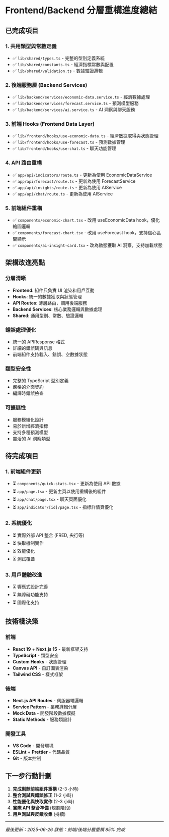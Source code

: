 # Frontend/Backend 分層重構進度總結

## 已完成項目

### 1. 共用類型與常數定義

- ✅ `lib/shared/types.ts` - 完整的型別定義系統
- ✅ `lib/shared/constants.ts` - 經濟指標常數與配置
- ✅ `lib/shared/validation.ts` - 數據驗證邏輯

### 2. 後端服務層 (Backend Services)

- ✅ `lib/backend/services/economic-data.service.ts` - 經濟數據處理
- ✅ `lib/backend/services/forecast.service.ts` - 預測模型服務
- ✅ `lib/backend/services/ai.service.ts` - AI 洞察與聊天服務

### 3. 前端 Hooks (Frontend Data Layer)

- ✅ `lib/frontend/hooks/use-economic-data.ts` - 經濟數據取得與狀態管理
- ✅ `lib/frontend/hooks/use-forecast.ts` - 預測數據管理
- ✅ `lib/frontend/hooks/use-chat.ts` - 聊天功能管理

### 4. API 路由重構

- ✅ `app/api/indicators/route.ts` - 更新為使用 EconomicDataService
- ✅ `app/api/forecast/route.ts` - 更新為使用 ForecastService
- ✅ `app/api/insights/route.ts` - 更新為使用 AIService
- ✅ `app/api/chat/route.ts` - 更新為使用 AIService

### 5. 前端組件重構

- ✅ `components/economic-chart.tsx` - 改用 useEconomicData hook，優化繪圖邏輯
- ✅ `components/forecast-chart.tsx` - 改用 useForecast hook，支持信心區間顯示
- ✅ `components/ai-insight-card.tsx` - 改為動態獲取 AI 洞察，支持加載狀態

## 架構改進亮點

### 分層清晰

- **Frontend**: 組件只負責 UI 渲染和用戶互動
- **Hooks**: 統一的數據獲取與狀態管理
- **API Routes**: 薄層路由，調用後端服務
- **Backend Services**: 核心業務邏輯與數據處理
- **Shared**: 通用型別、常數、驗證邏輯

### 錯誤處理優化

- 統一的 APIResponse 格式
- 詳細的錯誤碼與訊息
- 前端組件支持載入、錯誤、空數據狀態

### 類型安全性

- 完整的 TypeScript 型別定義
- 嚴格的介面契約
- 編譯時錯誤檢查

### 可擴展性

- 服務模組化設計
- 易於新增經濟指標
- 支持多種預測模型
- 靈活的 AI 洞察類型

## 待完成項目

### 1. 前端組件更新

- ⏳ `components/quick-stats.tsx` - 更新為使用 API 數據
- ⏳ `app/page.tsx` - 更新主頁以使用重構後的組件
- ⏳ `app/chat/page.tsx` - 聊天頁面優化
- ⏳ `app/indicator/[id]/page.tsx` - 指標詳情頁優化

### 2. 系統優化

- ⏳ 實際外部 API 整合 (FRED, 央行等)
- ⏳ 快取機制實作
- ⏳ 效能優化
- ⏳ 測試覆蓋

### 3. 用戶體驗改進

- ⏳ 響應式設計完善
- ⏳ 無障礙功能支持
- ⏳ 國際化支持

## 技術棧決策

### 前端

- **React 19** + **Next.js 15** - 最新框架支持
- **TypeScript** - 類型安全
- **Custom Hooks** - 狀態管理
- **Canvas API** - 自訂圖表渲染
- **Tailwind CSS** - 樣式框架

### 後端

- **Next.js API Routes** - 伺服器端邏輯
- **Service Pattern** - 業務邏輯分層
- **Mock Data** - 開發階段數據模擬
- **Static Methods** - 服務類設計

### 開發工具

- **VS Code** - 開發環境
- **ESLint** + **Prettier** - 代碼品質
- **Git** - 版本控制

## 下一步行動計劃

1. **完成剩餘前端組件重構** (2-3 小時)
2. **整合測試與錯誤修正** (1-2 小時)
3. **性能優化與快取實作** (2-3 小時)
4. **實際 API 整合準備** (規劃階段)
5. **用戶測試與反饋收集** (持續)

---

_最後更新：2025-06-26_
_狀態：前端/後端分層重構 85% 完成_
